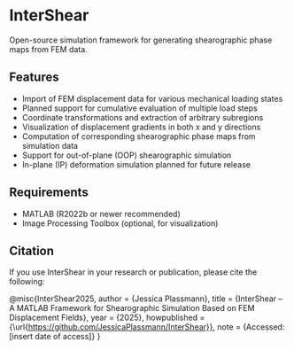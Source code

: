 # InterShear
Open-source simulation framework for generating shearographic phase maps from FEM data.

## Features
- Import of FEM displacement data for various mechanical loading states
- Planned support for cumulative evaluation of multiple load steps
- Coordinate transformations and extraction of arbitrary subregions
- Visualization of displacement gradients in both x and y directions
- Computation of corresponding shearographic phase maps from simulation data
- Support for out-of-plane (OOP) shearographic simulation
- In-plane (IP) deformation simulation planned for future release

## Requirements
- MATLAB (R2022b or newer recommended)
- Image Processing Toolbox (optional, for visualization)



## Citation
If you use InterShear in your research or publication, please cite the following:

@misc{InterShear2025,
  author       = {Jessica Plassmann},
  title        = {InterShear – A MATLAB Framework for Shearographic Simulation Based on FEM Displacement Fields},
  year         = {2025},
  howpublished = {\url{https://github.com/JessicaPlassmann/InterShear}},
  note         = {Accessed: [insert date of access]}
}
